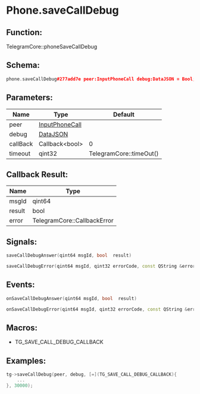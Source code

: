 # Phone.saveCallDebug

## Function:

TelegramCore::phoneSaveCallDebug

## Schema:

```c++
phone.saveCallDebug#277add7e peer:InputPhoneCall debug:DataJSON = Bool;
```
## Parameters:

|Name|Type|Default|
|----|----|-------|
|peer|[InputPhoneCall](../../types/inputphonecall.md)||
|debug|[DataJSON](../../types/datajson.md)||
|callBack|Callback&lt;bool&gt;|0|
|timeout|qint32|TelegramCore::timeOut()|

## Callback Result:

|Name|Type|
|----|----|
|msgId|qint64|
|result|bool|
|error|TelegramCore::CallbackError|

## Signals:

```c++
saveCallDebugAnswer(qint64 msgId, bool  result)
```
```c++
saveCallDebugError(qint64 msgId, qint32 errorCode, const QString &errorText)
```

## Events:

```c++
onSaveCallDebugAnswer(qint64 msgId, bool  result)
```
```c++
onSaveCallDebugError(qint64 msgId, qint32 errorCode, const QString &errorText)
```

## Macros:

* TG_SAVE_CALL_DEBUG_CALLBACK

## Examples:

```c++
tg->saveCallDebug(peer, debug, [=](TG_SAVE_CALL_DEBUG_CALLBACK){
    ...
}, 30000);
```
